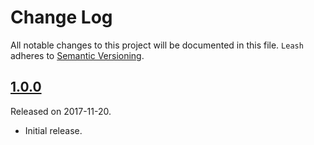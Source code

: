 # Change Log
All notable changes to this project will be documented in this file.
`Leash` adheres to [Semantic Versioning](http://semver.org/).

## [1.0.0](https://github.com/LucianoPolit/Leash/releases/tag/1.0.0)
Released on 2017-11-20.

- Initial release.
